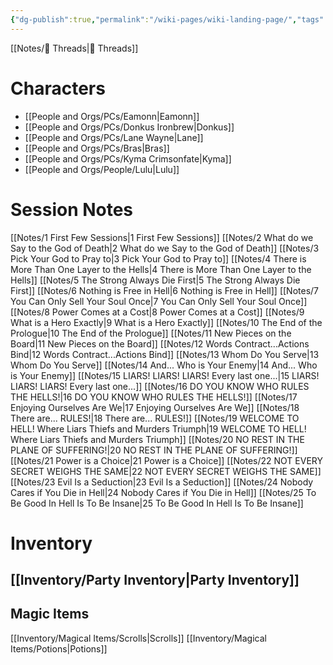 ```yaml
---
{"dg-publish":true,"permalink":"/wiki-pages/wiki-landing-page/","tags":["gardenEntry"]}
---
```


[[Notes/🧵 Threads\|🧵 Threads]]
# Characters 
- [[People and Orgs/PCs/Eamonn\|Eamonn]]
- [[People and Orgs/PCs/Donkus Ironbrew\|Donkus]]
- [[People and Orgs/PCs/Lane Wayne\|Lane]]
- [[People and Orgs/PCs/Bras\|Bras]]
- [[People and Orgs/PCs/Kyma Crimsonfate\|Kyma]]
- [[People and Orgs/People/Lulu\|Lulu]]
# Session Notes
[[Notes/1 First Few Sessions\|1 First Few Sessions]]
[[Notes/2 What do we Say to the God of Death\|2 What do we Say to the God of Death]]
[[Notes/3 Pick Your God to Pray to\|3 Pick Your God to Pray to]]
[[Notes/4 There is More Than One Layer to the Hells\|4 There is More Than One Layer to the Hells]]
[[Notes/5 The Strong Always Die First\|5 The Strong Always Die First]]
[[Notes/6 Nothing is Free in Hell\|6 Nothing is Free in Hell]]
[[Notes/7 You Can Only Sell Your Soul Once\|7 You Can Only Sell Your Soul Once]]
[[Notes/8 Power Comes at a Cost\|8 Power Comes at a Cost]]
[[Notes/9 What is a Hero Exactly\|9 What is a Hero Exactly]]
[[Notes/10 The End of the Prologue\|10 The End of the Prologue]]
[[Notes/11 New Pieces on the Board\|11 New Pieces on the Board]]
[[Notes/12 Words Contract...Actions Bind\|12 Words Contract...Actions Bind]]
[[Notes/13 Whom Do You Serve\|13 Whom Do You Serve]]
[[Notes/14 And... Who is Your Enemy\|14 And... Who is Your Enemy]]
[[Notes/15 LIARS! LIARS! LIARS! Every last one...\|15 LIARS! LIARS! LIARS! Every last one...]]
[[Notes/16 DO YOU KNOW WHO RULES THE HELLS!\|16 DO YOU KNOW WHO RULES THE HELLS!]]
[[Notes/17 Enjoying Ourselves Are We\|17 Enjoying Ourselves Are We]]
[[Notes/18 There are... RULES!\|18 There are... RULES!]]
[[Notes/19 WELCOME TO HELL! Where Liars Thiefs and Murders Triumph\|19 WELCOME TO HELL! Where Liars Thiefs and Murders Triumph]]
[[Notes/20 NO REST IN THE PLANE OF SUFFERING!\|20 NO REST IN THE PLANE OF SUFFERING!]]
[[Notes/21 Power is a Choice\|21 Power is a Choice]]
[[Notes/22 NOT EVERY SECRET WEIGHS THE SAME\|22 NOT EVERY SECRET WEIGHS THE SAME]]
[[Notes/23 Evil Is a Seduction\|23 Evil Is a Seduction]]
[[Notes/24 Nobody Cares if You Die in Hell\|24 Nobody Cares if You Die in Hell]]
[[Notes/25 To Be Good In Hell Is To Be Insane\|25 To Be Good In Hell Is To Be Insane]]
# Inventory
## [[Inventory/Party Inventory\|Party Inventory]]

## Magic Items
[[Inventory/Magical Items/Scrolls\|Scrolls]]
[[Inventory/Magical Items/Potions\|Potions]]

